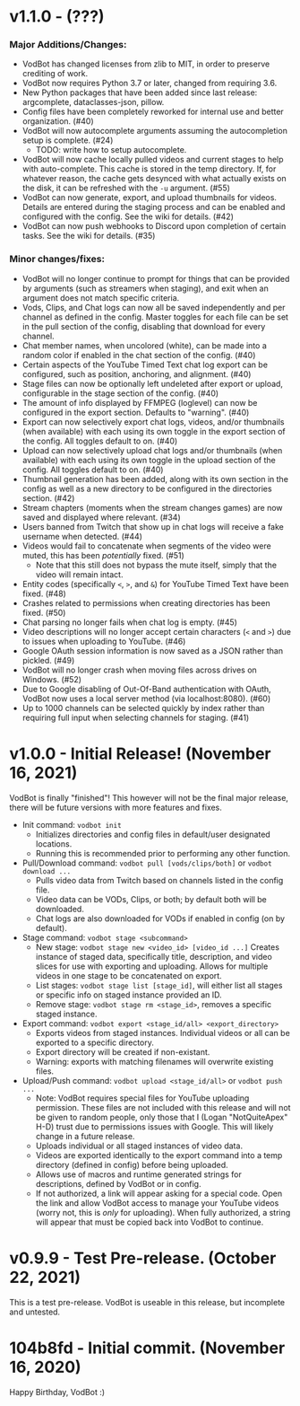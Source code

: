 # v1.1.0 - (???)
### Major Additions/Changes:
- VodBot has changed licenses from zlib to MIT, in order to preserve crediting of work.
- VodBot now requires Python 3.7 or later, changed from requiring 3.6.
- New Python packages that have been added since last release: argcomplete, dataclasses-json, pillow.
- Config files have been completely reworked for internal use and better organization. (#40)
- VodBot will now autocomplete arguments assuming the autocompletion setup is complete. (#24)
    - TODO: write how to setup autocomplete.
- VodBot will now cache locally pulled videos and current stages to help with auto-complete. This cache is stored in the temp directory. If, for whatever reason, the cache gets desynced with what actually exists on the disk, it can be refreshed with the `-u` argument. (#55)
- VodBot can now generate, export, and upload thumbnails for videos. Details are entered during the staging process and can be enabled and configured with the config. See the wiki for details. (#42)
- VodBot can now push webhooks to Discord upon completion of certain tasks. See the wiki for details. (#35)

### Minor changes/fixes:
- VodBot will no longer continue to prompt for things that can be provided by arguments (such as streamers when staging), and exit when an argument does not match specific criteria.
- Vods, Clips, and Chat logs can now all be saved independently and per channel as defined in the config. Master toggles for each file can be set in the pull section of the config, disabling that download for every channel.
- Chat member names, when uncolored (white), can be made into a random color if enabled in the chat section of the config. (#40)
- Certain aspects of the YouTube Timed Text chat log export can be configured, such as position, anchoring, and alignment. (#40)
- Stage files can now be optionally left undeleted after export or upload, configurable in the stage section of the config. (#40)
- The amount of info displayed by FFMPEG (loglevel) can now be configured in the export section. Defaults to "warning". (#40)
- Export can now selectively export chat logs, videos, and/or thumbnails (when available) with each using its own toggle in the export section of the config. All toggles default to on. (#40)
- Upload can now selectively upload chat logs and/or thumbnails (when available) with each using its own toggle in the upload section of the config. All toggles default to on.  (#40)
- Thumbnail generation has been added, along with its own section in the config as well as a new directory to be configured in the directories section. (#42)
- Stream chapters (moments when the stream changes games) are now saved and displayed where relevant. (#34)
- Users banned from Twitch that show up in chat logs will receive a fake username when detected. (#44)
- Videos would fail to concatenate when segments of the video were muted, this has been *potentially* fixed. (#51)
    - Note that this still does not bypass the mute itself, simply that the video will remain intact.
- Entity codes (specifically `<`, `>`, and `&`) for YouTube Timed Text have been fixed. (#48)
- Crashes related to permissions when creating directories has been fixed. (#50)
- Chat parsing no longer fails when chat log is empty. (#45)
- Video descriptions will no longer accept certain characters (`<` and `>`) due to issues when uploading to YouTube. (#46)
- Google OAuth session information is now saved as a JSON rather than pickled. (#49)
- VodBot will no longer crash when moving files across drives on Windows. (#52)
- Due to Google disabling of Out-Of-Band authentication with OAuth, VodBot now uses a local server method (via localhost:8080). (#60)
- Up to 1000 channels can be selected quickly by index rather than requiring full input when selecting channels for staging. (#41)

# v1.0.0 - Initial Release! (November 16, 2021)
VodBot is finally "finished"! This however will not be the final major release, there will be future versions with more features and fixes.

- Init command: `vodbot init`
    - Initializes directories and config files in default/user designated locations.
    - Running this is recommended prior to performing any other function.
- Pull/Download command: `vodbot pull [vods/clips/both]` or `vodbot download ...`
    - Pulls video data from Twitch based on channels listed in the config file.
    - Video data can be VODs, Clips, or both; by default both will be downloaded.
    - Chat logs are also downloaded for VODs if enabled in config (on by default).
- Stage command: `vodbot stage <subcommand>`
    - New stage: `vodbot stage new <video_id> [video_id ...]` Creates instance of staged data, specifically title, description, and video slices for use with exporting and uploading. Allows for multiple videos in one stage to be concatenated on export.
    - List stages: `vodbot stage list [stage_id]`, will either list all stages or specific info on staged instance provided an ID.
    - Remove stage: `vodbot stage rm <stage_id>`, removes a specific staged instance.
- Export command: `vodbot export <stage_id/all> <export_directory>`
    - Exports videos from staged instances. Individual videos or all can be exported to a specific directory.
    - Export directory will be created if non-existant.
    - Warning: exports with matching filenames will overwrite existing files.
- Upload/Push command: `vodbot upload <stage_id/all>` or `vodbot push ...`
    - Note: VodBot requires special files for YouTube uploading permission. These files are not included with this release and will not be given to random people, only those that I (Logan "NotQuiteApex" H-D) trust due to permissions issues with Google. This will likely change in a future release.
    - Uploads individual or all staged instances of video data.
    - Videos are exported identically to the export command into a temp directory (defined in config) before being uploaded.
    - Allows use of macros and runtime generated strings for descriptions, defined by VodBot or in config.
    - If not authorized, a link will appear asking for a special code. Open the link and allow VodBot access to manage your YouTube videos (worry not, this is *only* for uploading). When fully authorized, a string will appear that must be copied back into VodBot to continue.

# v0.9.9 - Test Pre-release. (October 22, 2021)
This is a test pre-release. VodBot is useable in this release, but incomplete and untested.

# 104b8fd - Initial commit. (November 16, 2020)
Happy Birthday, VodBot :)
